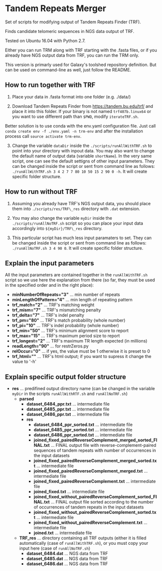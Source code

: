 # Tandem Repeats Merger

Set of scripts for modifying output of Tandem Repeats Finder (TRF). 

Finds candidate telomeric sequences in NGS data output of TRF. 

Tested on Ubuntu 16.04 with Python 2.7. 

Either you can run TRM along with TRF starting with the .fasta files, or if you already have NGS output data from TRF, you can run the TRM only.

This version is primarly used for Galaxy's toolshed repository definition. But can be used on command-line as well, just follow the README.

## How to run together with TRF

1. Place your data in .fasta format into one folder (e.g. ./data/)

2. Download Tandem Repeats Finder from https://tandem.bu.edu/trf/ and place it into this folder. If your binary is not named `trf407b.linux64` or you want to use different path than `$PWD`, modify `iterateTRF.sh`. 

Better solution is to use conda with the env.yaml configuration file. Just call `conda create env -f ./env.yaml -n trm-env` and after the installation process call `source activate trm-env`.

3. Change the variable `dataDir` inside the `./scripts/runAllWithTRF.sh` to point into your directory with inpout data. You may also want to change the default name of output data (variable `shortName`). In the very same script, one can see the default settigns of other input parameters. They can be changed inside the script or sent from command line as follows: `./runAllWithTRF.sh 3 4 2 7 7 80 10 50 15 2 90 0 -h`. It will create specific folder structure.

## How to run without TRF

1. Assuming you already have TRF's NGS output data, you should place them into `./scripts/res/TRF\_res` directory with `.dat` extension.

2. You may also change the variable `myDir` inside the `./scripts/runAllNoTRF.sh` script so you can place your input data accordingly into `${myDir}/TRF\_res` directory.

3. This particular script has much less input paramaters to set. They can be changed inside the script or sent from command line as follows: `./runAllNoTRF.sh 3 4 90 0`. It will create specific folder structure.

## Explain the input parameters

All the input parameters are contained together in the `runAllWithTRF.sh` script so we use here the explanation from there (so far, they must be used in the specified order and in the right place):

* __minNumberOfRepeats="3"__   ... min number of repeats
* __minLengthOfPattern="4"__   ... min length of repeating pattern
* __trf_match="2"__            ... TRF's matching weight
* __trf_mism="7"__             ... TRF's mismatching penalty
* __trf_delta="7"__            ... TRF's indel penalty
* __trf_pm="80"__              ... TRF's match probability (whole number)
* __trf_pi="10"__              ... TRF's indel probability (whole number)
* __trf_min="50"__             ... TRF's minimum alignment score to report
* __trf_max="15"__             ... TRF's maximum period size to report
* __trf_longest="2"__          ... TRF's maximum TR length expected (in millions)
* __readLength="90"__          ... for restrZeros.py
* __relOccur="0"__             ... if yes, the value must be 1 otherwise it is preset to 0
* __trf_html=""__              ... TRF's html output; if you want to supress it change the value to '-h'

## Explain specific output folder structure


* __res__                                                                              ... predifined output directory name (can be changed in the variable `myDir` in the scripts `runAllWithRTF.sh` and `runAllNoTRF.sh`)
  * __parsed__
    * __dataset\_6484\_ppr.txt__                                                   ... intermediate file
    * __dataset\_6485\_ppr.txt__                                                   ... intermediate file
    * __dataset\_6486\_ppr.txt__                                                   ... intermediate file
    * __res__
      * __dataset\_6484\_ppr\_sorted.txt__                                       ... intermediate file
      * __dataset\_6485\_ppr\_sorted.txt__                                       ... intermediate file
      * __dataset\_6486\_ppr\_sorted.txt__                                       ... intermediate file
      * __joined\_fixed\_pairedReverseComplement\_merged\_sorted\_FINAL.txt__    ... FINAL output file with reverse-complement-paired sequences of tandem repeats with number of occurrences in the input datasets 
      * __joined\_fixed\_pairedReverseComplement\_merged\_sorted.txt__           ... intermediate file
      * __joined\_fixed\_pairedReverseComplement\_merged.txt__                   ... intermediate file
      * __joined\_fixed\_pairedReverseComplement.txt__                           ... intermediate file
      * __joined\_fixed.txt__                                                    ... intermediate file
      * __joined\_fixed\_without\_pairedReverseComplement\_sorted_FINAL.txt__    ... FINAL output file sorted according to the number of occurrences of tandem repeats in the input datasets
      * __joined\_fixed\_without\_pairedReverseComplement\_sorted.txt__          ... intermediate file
      * __joined\_fixed\_without\_pairedReverseComplement.txt__                  ... intermediate file
      * __joined.txt__                                                           ... intermediate file
  * __TRF\_res__                                                                     ... directory containing all TRF outputs (either it is filled automatically (case of `runAllWithTRF.sh`), or you must copy your input here (case of `runAllNoTRF.sh`)
    * __dataset\_6484.dat__                                                        ... NGS data from TRF
    * __dataset\_6485.dat__                                                        ... NGS data from TRF
    * __dataset\_6486.dat__                                                        ... NGS data from TRF



